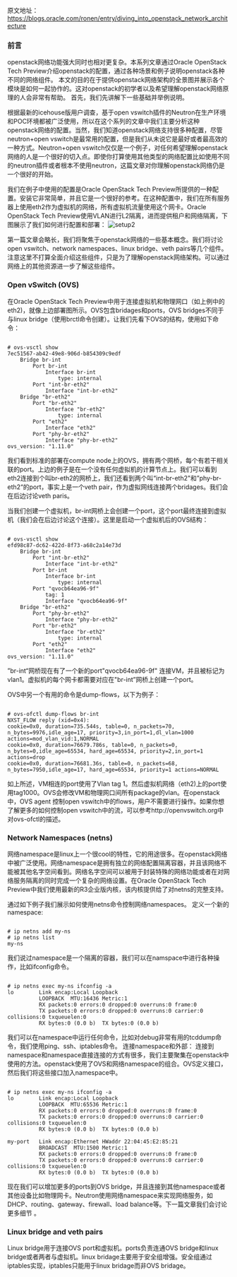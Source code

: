 原文地址： https://blogs.oracle.com/ronen/entry/diving_into_openstack_network_architecture
### 前言   
openstack网络功能强大同时也相对更复杂。本系列文章通过Oracle OpenStack Tech
Preview介绍openstack的配置，通过各种场景和例子说明openstack各种不同的网络组件。
本文的目的在于提供openstack网络架构的全景图并展示各个模块是如何一起协作的。这对openstack的初学者以及希望理解openstack网络原理的人会非常有帮助。
首先，我们先讲解下一些基础并举例说明。

根据最新的icehouse版用户调查，基于open vswitch插件的Neutron在生产环境和POC环境都被广泛使用，所以在这个系列的文章中我们主要分析这种openstack网络的配置。当然，我们知道openstack网络支持很多种配置，尽管neutron+open vswitch是最常用的配置，但是我们从未说它是最好或者最高效的一种方式。Neutron+open vswitch仅仅是一个例子，对任何希望理解openstack网络的人是一个很好的切入点。即使你打算使用其他类型的网络配置比如使用不同的neutron插件或者根本不使用neutron，这篇文章对你理解openstack网络仍是一个很好的开始。

我们在例子中使用的配置是Oracle OpenStack Tech Preview所提供的一种配置。安装它非常简单，并且它是一个很好的参考。在这种配置中，我们在所有服务器上使用eth2作为虚拟机的网络，所有虚拟机流量使用这个网卡。Oracle OpenStack Tech Preview使用VLAN进行L2隔离，进而提供租户和网络隔离，下图展示了我们如何进行配置和部署：
![setup2](https://blogs.oracle.com/ronen/resource/setup2.jpg)

第一篇文章会略长，我们将聚焦于openstack网络的一些基本概念。我们将讨论open vswitch、network namespaces、linux bridge、veth pairs等几个组件。注意这里不打算全面介绍这些组件，只是为了理解openstack网络架构。可以通过网络上的其他资源进一步了解这些组件。

### Open vSwitch (OVS)   
在Oracle OpenStack Tech Preview中用于连接虚拟机和物理网口（如上例中的eth2)，就像上边部署图所示。OVS包含bridages和ports，OVS bridges不同于与linux bridge（使用brctl命令创建）。让我们先看下OVS的结构，使用如下命令：
<pre><code>
# ovs-vsctl show
7ec51567-ab42-49e8-906d-b854309c9edf
    Bridge br-int
        Port br-int
            Interface br-int
                type: internal
        Port "int-br-eth2"
            Interface "int-br-eth2"
    Bridge "br-eth2"
        Port "br-eth2"
            Interface "br-eth2"
                type: internal
        Port "eth2"
            Interface "eth2"
        Port "phy-br-eth2"
            Interface "phy-br-eth2"
ovs_version: "1.11.0"
</code></pre>
我们看到标准的部署在compute node上的OVS，拥有两个网桥，每个有若干相关联的port。上边的例子是在一个没有任何虚拟机的计算节点上。我们可以看到eth2连接到个叫br-eth2的网桥上，我们还看到两个叫“int-br-eth2"和”phy-br-eth2“的port，事实上是一个veth pair，作为虚拟网线连接两个bridages。我们会在后边讨论veth paris。

当我们创建一个虚拟机，br-int网桥上会创建一个port，这个port最终连接到虚拟机（我们会在后边讨论这个连接）。这里是启动一个虚拟机后的OVS结构：
<pre><code>
# ovs-vsctl show
efd98c87-dc62-422d-8f73-a68c2a14e73d
    Bridge br-int
        Port "int-br-eth2"
            Interface "int-br-eth2"
        Port br-int
            Interface br-int
                type: internal
        Port "qvocb64ea96-9f"
            tag: 1
            Interface "qvocb64ea96-9f"
    Bridge "br-eth2"
        Port "phy-br-eth2"
            Interface "phy-br-eth2"
        Port "br-eth2"
            Interface "br-eth2"
                type: internal
        Port "eth2"
            Interface "eth2"
ovs_version: "1.11.0"
</code></pre>
”br-int“网桥现在有了一个新的port"qvocb64ea96-9f" 连接VM，并且被标记为vlan1。虚拟机的每个网卡都需要对应在"br-int”网桥上创建一个port。

OVS中另一个有用的命令是dump-flows，以下为例子：  
<pre><code>
# ovs-ofctl dump-flows br-int
NXST_FLOW reply (xid=0x4):
cookie=0x0, duration=735.544s, table=0, n_packets=70, n_bytes=9976,idle_age=17, priority=3,in_port=1,dl_vlan=1000 actions=mod_vlan_vid:1,NORMAL
cookie=0x0, duration=76679.786s, table=0, n_packets=0, n_bytes=0,idle_age=65534, hard_age=65534, priority=2,in_port=1 actions=drop
cookie=0x0, duration=76681.36s, table=0, n_packets=68, n_bytes=7950,idle_age=17, hard_age=65534, priority=1 actions=NORMAL
</code></pre>
如上所述，VM相连的port使用了Vlan tag 1。然后虚拟机网络（eth2)上的port使用tag1000。OVS会修改VM和物理网口间所有package的vlan。在openstack中，OVS
 agent 控制open vswitch中的flows，用户不需要进行操作。如果你想了解更多的如何控制open vswitch中的流，可以参考http://openvswitch.org中对ovs-ofctl的描述。

### Network Namespaces (netns)  
网络namespace是linux上一个很cool的特性，它的用途很多。在openstack网络中被广泛使用。网络namespace是拥有独立的网络配置隔离容器，并且该网络不能被其他名字空间看到。网络名字空间可以被用于封装特殊的网络功能或者在对网络服务隔离的同时完成一个复杂的网络设置。在Oracle OpenStack Tech Preview中我们使用最新的R3企业版内核，该内核提供给了对netns的完整支持。

通过如下例子我们展示如何使用netns命令控制网络namespaces。
定义一个新的namespace:
<pre><code>
# ip netns add my-ns
# ip netns list
my-ns
</code></pre>
我们说过namespace是一个隔离的容器，我们可以在namspace中进行各种操作，比如ifconfig命令。
<pre><code>
# ip netns exec my-ns ifconfig -a
lo        Link encap:Local Loopback
          LOOPBACK  MTU:16436 Metric:1
          RX packets:0 errors:0 dropped:0 overruns:0 frame:0
          TX packets:0 errors:0 dropped:0 overruns:0 carrier:0
collisions:0 txqueuelen:0
          RX bytes:0 (0.0 b)  TX bytes:0 (0.0 b)
</code></pre>
我们可以在namespace中运行任何命令，比如对debug非常有用的tcddump命令，我们使用ping、ssh、iptables命令。
连接namespace和外部：
连接到namespace和namespace直接连接的方式有很多，我们主要聚集在openstack中使用的方法。openstack使用了OVS和网络namespace的组合。OVS定义接口，然后我们将这些接口加入namespace中。
<pre><code>
# ip netns exec my-ns ifconfig -a
lo        Link encap:Local Loopback
          LOOPBACK  MTU:65536 Metric:1
          RX packets:0 errors:0 dropped:0 overruns:0 frame:0
          TX packets:0 errors:0 dropped:0 overruns:0 carrier:0
collisions:0 txqueuelen:0
          RX bytes:0 (0.0 b)  TX bytes:0 (0.0 b)

my-port   Link encap:Ethernet HWaddr 22:04:45:E2:85:21
          BROADCAST  MTU:1500 Metric:1
          RX packets:0 errors:0 dropped:0 overruns:0 frame:0
          TX packets:0 errors:0 dropped:0 overruns:0 carrier:0
collisions:0 txqueuelen:0
          RX bytes:0 (0.0 b)  TX bytes:0 (0.0 b)
</code></pre>
现在我们可以增加更多的ports到OVS bridge，并且连接到其他namespace或者其他设备比如物理网卡。Neutron使用网络namespace来实现网络服务，如DHCP、routing、gateway、firewall、load balance等。下一篇文章我们会讨论更多细节 。

### Linux bridge and veth pairs   
Linux bridge用于连接OVS port和虚拟机。ports负责连通OVS bridge和linux bridge或者两者与虚拟机。linux bridage主要用于安全组增强。安全组通过iptables实现，iptables只能用于linux bridage而非OVS bridage。



